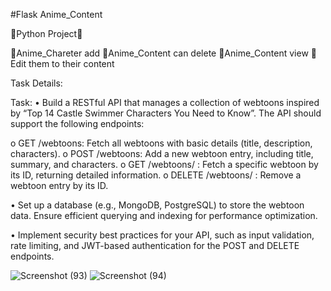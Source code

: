  #Flask Anime_Content

🐍Python Project🐍

📌Anime_Chareter add
📌Anime_Content can delete
📌Anime_Content view
📌Edit them to their content

Task Details:

Task: 
• Build a RESTful API that manages a collection of webtoons inspired by “Top 14 Castle 
Swimmer Characters You Need to Know”. The API should support the following endpoints: 

o GET /webtoons: Fetch all webtoons with basic details (title, description, characters). 
o POST /webtoons: Add a new webtoon entry, including title, summary, and 
characters. 
o GET /webtoons/ 
: Fetch a specific webtoon by its ID, returning detailed information. 
o DELETE /webtoons/ 
: Remove a webtoon entry by its ID. 

• Set up a database (e.g., MongoDB, PostgreSQL) to store the webtoon data. Ensure efficient 
querying and indexing for performance optimization. 

• Implement security best practices for your API, such as input validation, rate limiting, and 
JWT-based authentication for the POST and DELETE endpoints.


![Screenshot (93)](https://github.com/user-attachments/assets/be8306cb-cd1b-4ed8-9cd5-b17e9db918d5)
![Screenshot (94)](https://github.com/user-attachments/assets/b130eafc-5012-4e23-bb05-230defc910fb)

